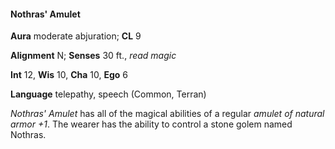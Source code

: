 #### **Nothras' Amulet**

**Aura** moderate abjuration; **CL** 9

**Alignment** N; **Senses** 30 ft., *read magic*

**Int** 12, **Wis** 10, **Cha** 10, **Ego** 6

**Language** telepathy, speech (Common, Terran)

*Nothras' Amulet* has all of the magical abilities of a regular *amulet of natural armor +1*. The wearer has the ability to control a stone golem named Nothras.